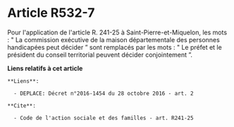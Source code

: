 # Article R532-7

Pour l'application de l'article R. 241-25 à Saint-Pierre-et-Miquelon, les mots : " La commission exécutive de la maison
départementale des personnes handicapées peut décider ” sont remplacés par les mots : " Le préfet et le président du conseil
territorial peuvent décider conjointement ”.

**Liens relatifs à cet article**

	**Liens**:

	  - DEPLACE: Décret n°2016-1454 du 28 octobre 2016 - art. 2

	**Cite**:

	  - Code de l'action sociale et des familles - art. R241-25
